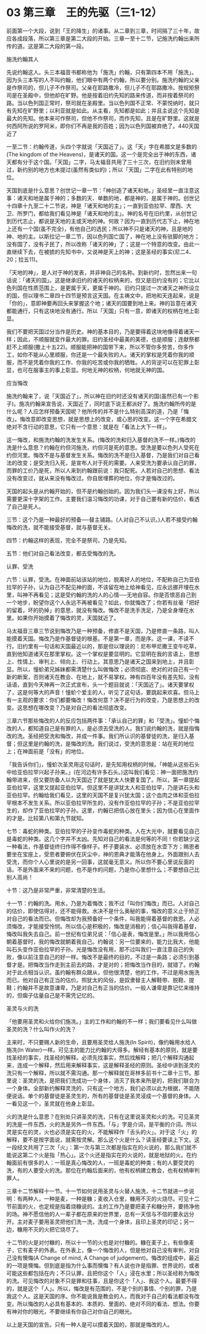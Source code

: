 # 03 第三章　王的先驱（三1-12）


前面第一个大段，说到「王的降生」的诸事。从二章到三章，时间隔了三十年，故应各成段落，所以第三章是第二大段的开始。三章一至十二节，记施洗约翰出来所传的道。这是第二大段的第一段。

施洗约翰其人

先说约翰这人。头三本福音书都称他为「施洗」约翰，只有第四本不用「施洗」。因为头三本写的人不叫约翰，他们眼中有两个约翰，所以要分别。施洗约翰的父亲是作祭司的，但儿子不作祭司。父亲在耶路撒冷，但儿子不在耶路撒冷。按规矩祭司是在圣殿中，但他却在旷野。他是按着旧约先知的路来传道，而非按着祭司的路。当以色列国正常时，祭司就在圣殿里。当以色列国不正常、不蒙悦纳时，就只有先知在旷野里；以利亚就是如此。从主看，先知都是如此；并且主说这个先知是最大的先知。他本来可作祭司，但他不作祭司，而作先知，且是在旷野里。这就是何西阿所说的罗阿米，即你们不再是我的百姓；因为以色列国被弃绝了。440天国近了

一至二节：约翰传道，头四个字就说「天国近了」。这「天」字在希腊文是多数的(The kingdom of the Heavens)，是诸天的国。这一个是完全出于神的东西，诸天都有分于这个国。「天国」二字，马太福音共用了三十三次，在旧约则未曾用过，新约别的地方也未提过(虽然有类似的)；所以「天国」二字在此有特别的地位。

天国到底是什么意思？创世记一章一节：「神创造了诸天和地。」圣经里一直注意这事：诸天和地是属于神的；多数的天、单数的地，都是神的，是属于神的。创世记十四章十九至二十二节说，神是「诸天和地的主」；一直到亚伯拉罕、摩西、大卫、所罗门，都给我们看见神是「诸天和地的主」。神的名号在旧约里，从创世记到历代志止，都说是天地的主或天地的神。何故？因为一直到历代志下止，神在地上还有一个国(虽不完全)，有他自己的选民；所以神不只是诸天的神，且是地的神、地的主。以斯拉记一章二节，因以色列国亡国了，神在地上没有驻脚的地方；没有国了，没有子民了，所以改称「诸天的神」了；这是一个特意的改变。由此一直继续下去，在被掳的先知书中，又说神是天上的神；这是圣经的事实(尼二4、20；拉五11)。

「天地的神」，是人对于神的发表，并非神自己的名称。到新约时，忽然出来一句话说：「诸天的国」。这是继承旧约的诸天的权柄来的，但又是旧约没有的；它比以色列国在性质范围上，是更属于天，更属于神的。旧约只提过一次诸天之神所设立的国，但以理书二章四十四节是预言这天国。在主祷文中，把地和天连起来，说是「你的」，意即神要再回头来掌握这个地；诸天的国要到地上来。神的旨意在诸天都能通行，只有这块地没有通行。所以「天国」只有一意，即诸天的权柄在地上彰显。

我们不要把天国过分当作是历史。神的基本目的，乃是要得着这块地像得着诸天一样；因此，不顺服就变作最大的罪。旧约圣经中最美的美德，也是顺服；连献祭都赶不上顺服(撒上十五22)。顺服能把神的国带下来，所以不管你多劳苦，你多作工，如你不能从心里顺服，你还是一个最失败的人。诸天的掌权是凭着你我的顺服，而不是凭着你我的工作、你我的吃苦或你我的牺牲。人的背逆可以在犯罪上彰显，也可在服事主的事上彰显。何地无神的权柄，何地就无神的国。

应当悔改

施洗约翰来了，说「天国近了」，所以神在旧约时还没有诸天的国(虽然已有一个影子)。施冼约翰来宣告说，天国近了，同时底下说王都派好了。施洗约翰所传的是什么呢？人应怎样预备天国呢？他所传的并不是什么特别高深的道，乃是「悔改」。悔改意即改变思想，就是思想上的改变，或心思的改变。这一个字在希腊文绝对不含行动的意思，它只有一个意思：就是在「看法上大下一样」。

这一悔改，和施洗约翰的洗发生关系。(悔改的洗和归入基督的洗不一样。)悔改的洗是什么意思？约翰在约但河施洗，约但河是死的意思。受洗是要以色列人受死在约但河里。悔改不是与基督发生关系。悔改的洗不是归入基督，乃是我们对自己看法的改变；是受洗归入死，是宣布人对于死的需要。人来受洗为要承认自己的罪，而罪的工价乃是死，所以人来到约翰跟前说：我只配死。人若对自己的思想、看法没有改变过，就从来没有悔改过。你自居埋葬的地位，你才是悔改过的。

天国的起头是从约翰开始的，但不是约翰创始的。因为我们头一课没有上好，所以需要更深十字架的工作。主要我们温习悔改的功课，对于自己要有新的估价，看透了自己是死人。

三节：这个乃是一种最好的预备──替主铺路。(人对自己不认识。)人若不接受约翰悔改的洗，就不能接受基督，就与基督无关。

四节：约翰这样的表现，完全不是祭司，乃是先知。

五节：他们对自己看法改变，都去受悔改的洗。

认罪、受洗

六节：认罪，受洗。在神面前站该站的地位，脱离好人的地位，不配称自己为亚伯拉罕的子孙，认为自己不配见神的面，不该留在地上给神看见，应永远挪开埋在水里，叫神不再看见；这是受约翰的洗的人的心情──无地自容。你是否恨恶自己到一个地步，盼望你这个人永远不再被看见？如此，你就悔改了；你若有丝毫「把好的留着，坏的扔掉」的意思，就没有悔改。悔改不是洗手洗足，乃是全身埋在水里。如果你开始摸着了悔改的灵，天国就近了。

马太福音三章三节说到悔改乃是一种预备，修直不是天国，乃是修直一条路，叫人能摸着天国。悔改乃是作基督徒的根基。不是第一章，而是序。这一课，不读不行。旧约里有一句话和天国最近以的，那是但以理说的：尼布甲尼撒王变牛吃草，直到他知道诸天在那里掌权。这一个掌权是要显明的。它显明在我的言语上、思想上、性情上、审判上、倾向上、行动上。其意思乃是诸天之国来到地上，并且彰显。所以，憧蚧弟兄姊妹都需清楚什么叫做悔改；必须彻底、绝对的对自己有一个新的断案，否则诸天在教会、在地上，就不易掌权。神有四百年没有差先知，没有话语，直到今天神再一次正式宣布，头一个题目就说：「天国近了」。诸天要掌权了，这是何等大的声音！憧蚧个爱主的人，听见了这句话，要跳起来欢喜。但马上有一主观的要求：你们都要悔改！悔改何意？决不是行为的改变，乃是思想上的改变。这思想在哪改变？乃是对自己的看法彻底改变。

三章六节那些悔改的人的反应包括两件事：「承认自己的罪」和「受洗」。憧蚧个悔改的人，都知道自己是有罪的人，是必须去受洗的人。我们说约翰的洗，就是指悔改的洗。圣经把受洗和悔改，并成一件事。我们所认识的基督徒的洗，是归入基督；但这里是约翰的洗，是悔改的洗。我们说过，受洗的意思是：站在死的地位上；在神面前是「没有」的地位。

「我告诉你们」，憧蚧次圣灵用这句话时，是先知用权柄的时候。「神能从这些石头中给亚伯拉罕兴起子孙来。」(在河边有许多石头。)这叫我们看见：神一面把施洗约翰带进来，但又要防备人以为天国近了就是犹太人快要复国了。所以，第一章提起亚伯拉罕，这里又提起亚伯拉罕。但这里不是讲犹太人和亚伯拉罕，乃是讲石头和亚伯拉罕。约翰给我们看见，这里的天国不是复兴犹太国；这个血肉之体和亚伯拉罕根本不发生关系。所以亚伯拉罕所生的，没有作亚伯拉罕的子孙；不是亚伯拉罕生的，却作了亚伯拉罕的子孙。这里，约翰已把信心放在里头；因为信心在里面作的才是。比较第八和第九节就知。

七节：毒蛇的种类。亚伯拉罕的子孙变作毒蛇的种类。人在大光中，就要看见自己是毒蛇的种类。这几个字并不太凶。先知对自己的看法是何等的不同！你若缺少这一种看法，作基督徒终归作得不像样子。杯子要装水、必须放在水壶下方；赐恩者要坐在宝座上，受恩者要俯伏在灰尘中，神的恩典才能落在他身上。外面跟别人去受洗，而你个人心里说的是另一回事，这就毫无意义。所以你不要心里说反面的话。不是外面来不来的问题，也不是作的问题，乃是你心里想什么；不要想自己比别人高尚！

十节：这乃是非常严重，非常清楚的生活。

十一节：约翰的洗。用水，乃是为着悔改；我不过「叫你们悔改」而已。人对自己的估价，即使估得对，还不能得救。水决不是什么奥秘的事，悔改的意义止于矫正对自己的看法而已。但悔改却为我预备好一个条件，叫我能得着基督的救恩。人必须悔改，才能接受怜悯。所以信心是积极的，悔改是消极的；信心叫我得着基督，悔改叫我失去自己。前一世纪有位弟兄说：「信心是表，悔改是里。」所以我用信心朝着基督时，我的悔改就朝着我自己。约翰说：另一位要来的，能力比我大，他能叫石头变作亚伯拉罕的子孙。光是悔改没有用，那不过叫我们一直注意自己的失败，像以前注意自己的好一样。悔改不是最终的目的，不过是一条路；必须引到基督才是。把悔改当作走到主前去的路，才是对的；把悔改当作目的，就错了。约翰对于此点相当认识。虽约翰有群众跟从，但他很清楚，他的工作，不过是用水施洗而已。他对自己有正当的估价。照犹太的风俗，是奴隶替主人解鞋带、脱鞋、提鞋；约翰并不是故意谦卑，乃是对自己有正当的估价。一般人谦卑是靠记忆来维持的，但瘸子估量自己是不需凭记忆的。

圣灵与火的洗

「他要用圣灵和火给你们施冼。」主的工作和约翰的不一样；我们要看见什么叫做圣灵的洗？什么叫作火的洗？

主来时，不只要赐人新的生命，且要用圣灵给人施洗(In Spirit)，像约翰用水给人施冼(In Water)一样。可见主的能力比约翰的大得多。解经有基本的原则，就是要找圣经的事实，找圣经的解释。必须先找事实，然后找解释；把几个解释沟通起来，连成一个解释，然后用来解释事实，这是解释圣经的原则。圣经中讲到圣灵的洗只有一个解释，所以就不需沟通。那一个解释就在哥林多前书十二章十三节。那里说：圣灵的洗，是把我们洗成功一个身体，消灭了我本来所是的，把我们联合为一个身体。全部新约解释灵洗的，只有这一个地方，我们必须以此为根据，不能随便说话。单个的基督徒是圣灵生的，所有的基督徒是圣灵浸成一个基督的身体。人一看见这一个，圣灵就在他身上彰显。

火的洗是什么意思？在别处只讲圣灵的洗，只有在这里说圣灵和火的洗。可见圣灵的洗是一件东西，火的洗是另外一件东西。「与」字是介词，是平衡的介词。所以灵是实在的灵，火也必须是实在的火，不能解释作「舌头的火」。对于这「火」的解释，要不是按字面说，就需按灵解。那么这个火是什么？读圣经要读上下文。这一段经文共用了三次「火」：第一次与第三次都是指实在的火说的，那么我们就不能说这第二个火是指「热心」。这个火还是指实在的火说的，就是地狱的火。在约翰面前有很多的人：一班是真心悔改的人，一班是毒蛇的种类；有的人要受灵的洗，有的人要受火的洗。那位在约翰后面来的，他有权柄建立教会，也有权柄审判罪人。

三章十二节解释十一节。十一节如何说用圣灵与火替人施洗，十二节就进一步说明：有两种人，一种是麦，一种是糠；麦收入仓里，糠用不灭的火烧尽。可见十二节前面的火，也定规是指着烧糠说的。主的工作乃是要把麦子和糠分开，要扬净他的场。神不愿信他的人一辈子都在原来的世界里，总有一天信与不信的要永远分开。主对麦子要用圣灵把他们洗一洗，洗成一个身体，且印上圣灵的印记；另一边，糠用不灭的火把它烧尽了。

十二节的火是对付糠的，所以十一节的火也是对付糠的。糠在麦子上，有些像麦子，它有麦子的外表。在外表上，像一个悔改的人，但是他对自己没有审判，对自己没有懊悔(A Change of mind, A Change of judgement)。悔改的组成中，最近的一项是懊悔。但到底是指为什么事而懊悔？有人说也许是指罪、世界说的，或者可能这些都包括在内；不只认罪，且把你这个「人」浸在水里；所以圣经称为悔改的洗。可见悔改的对象不只是罪和往事，且是你这个「人」、我这个人。最要不得的，就是这个「人」。所以，悔改是有范围的，不是个别的事情、个别的罪，乃是我这个人。这是天国的序。你不能说我是教会的人，而我对于自己的看法都没有改变。所以悔改的人必具有基本的、本质的、里面的、绝对不同的看法、想法。你要有神对你的眼光，不要继续有你自己对你自己的眼光。

以上是天国的宣告。只有一种人是可以摸着天国的，那就是悔改的人。

